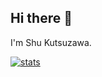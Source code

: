 ## Hi there 👋

I'm Shu Kutsuzawa.

[![stats](https://github-readme-stats.vercel.app/api?username=cappyzawa&cache_seconds=86400)](https://github-readme-stats.vercel.app/api?username=cappyzawa&cache_seconds=86400)
